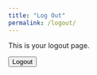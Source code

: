 ```yaml
---
title: "Log Out"
permalink: /logout/
---
```


<!-- Your logout content here -->
<p>This is your logout page.</p>
<button onclick="logout()">Logout</button>

<script src="https://identity.netlify.com/v1/netlify-identity-widget.js"></script>
<script>
  function logout() {
    netlifyIdentity.logout();
  }
</script>
